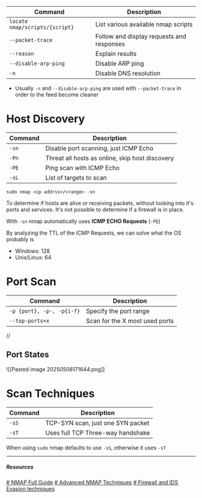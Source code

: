 
| Command                        | Description                               |
| ------------------------------ | ----------------------------------------- |
| `locate nmap/scripts/{script}` | List various available nmap scripts       |
| `--packet-trace`               | Follow and display requests and responses |
| `--reason`                     | Explain results                           |
| `--disable-arp-ping`           | Disable ARP ping                          |
| `-n`                           | Disable DNS resolution                    |

* Usually `-n` and `--disable-arp-ping` are used with `--packet-trace` in order to the feed become cleaner
# Host Discovery

| Command | Description                                     |
| ------- | ----------------------------------------------- |
| `-sn`   | Disable port scanning, just ICMP Echo           |
| `-Pn`   | Threat all hosts as online, skip host discovery |
| `-PE`   | Ping scan with ICMP Echo                        |
| `-sL`   | List of targets to scan                         |

`sudo nmap <ip addrss>/<range> -sn`

To determine if hosts are alive or receiving packets, without looking into it's ports and services. It's not possible to determine if a firewall is in place.

With `-sn` nmap automatically uses  **ICMP ECHO Requests** (`-PE`)

By analyzing the TTL of the ICMP Requests, we can solve what the OS probably is
* Windows: 128
* Unix/Linux: 64

# Port Scan

| Command                   | Description                    |
| ------------------------- | ------------------------------ |
| `-p {port}, -p-, -p{i-f}` | Specify the port range         |
| `--top-ports=x`           | Scan for the X most used ports |
//

## Port States
![[Pasted image 20250508171644.png]]
# Scan Techniques

| Command | Description                       |
| ------- | --------------------------------- |
| `-sS`   | TCP-SYN scan, just one SYN packet |
| `-sT`   | Uses full TCP Three-way handshake |

When using `sudo` nmap defaults to use `-sS`, otherwise it uses `-sT`


----

##### Resources
[# NMAP Full Guide](https://youtu.be/JHAMj2vN2oU?si=2n2NOmU1OPhEBFPp)
[# Advanced NMAP Techniques](https://www.youtube.com/watch?v=7XMIFTRiAGA&pp=ugMICgJwdBABGAHKBQ1hZHZhbmNlZCBubWFw)
[# Firewall and IDS Evasion techniques](https://youtu.be/TjGZJAKfgGI?si=mPAZgLgsnyD-3lEF)
